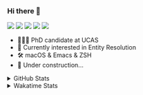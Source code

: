### Hi there 👋

[![](https://img.shields.io/badge/-Email-325180?logo=maildotru&logoColor=white&style=flat-square)](mailto:hi@wang.tianshu.me)
[![](https://img.shields.io/badge/-GitHub-black?logo=GitHub&style=flat-square)](https://github.com/tshu-w)
[![](https://img.shields.io/badge/-Telegram-26a5e4?labelColor=fafafa&logo=telegram&style=flat-square)](https://t.me/tshu_w) 
[![](https://img.shields.io/badge/-Twitter-1da1f2?logo=Twitter&logoColor=white&style=flat-square)](https://twitter.com/tshu_w)
[![](https://komarev.com/ghpvc/?username=tshu-w&color=blueviolet&style=flat-square)]()



- 🧑🏻‍🎓 PhD candidate at UCAS
- 🔭 Currently interested in Entity Resolution
- 🛠 macOS & Emacs & ZSH
- 🚧 Under construction...

<details>

<summary>GitHub Stats</summary>

![Tianshu's GitHub stats](https://github-readme-stats.vercel.app/api?username=tshu-w&show_icons=true&theme=buefy&count_private=true)
  
</details>


<details>
  <summary>Wakatime Stats</summary>

  Currently, files accessed by tramp cannot be tracked by wakatime, see https://github.com/wakatime/wakatime-mode/issues/27
  <br>
  
<!--START_SECTION:waka-->
**I'm an Early 🐤** 

```text
🌞 Morning    50 commits     ███░░░░░░░░░░░░░░░░░░░░░░   14.66% 
🌆 Daytime    156 commits    ███████████░░░░░░░░░░░░░░   45.75% 
🌃 Evening    130 commits    █████████░░░░░░░░░░░░░░░░   38.12% 
🌙 Night      5 commits      ░░░░░░░░░░░░░░░░░░░░░░░░░   1.47%

```
📅 **I'm Most Productive on Monday** 

```text
Monday       91 commits     ██████░░░░░░░░░░░░░░░░░░░   26.69% 
Tuesday      59 commits     ████░░░░░░░░░░░░░░░░░░░░░   17.3% 
Wednesday    35 commits     ██░░░░░░░░░░░░░░░░░░░░░░░   10.26% 
Thursday     44 commits     ███░░░░░░░░░░░░░░░░░░░░░░   12.9% 
Friday       42 commits     ███░░░░░░░░░░░░░░░░░░░░░░   12.32% 
Saturday     39 commits     ██░░░░░░░░░░░░░░░░░░░░░░░   11.44% 
Sunday       31 commits     ██░░░░░░░░░░░░░░░░░░░░░░░   9.09%

```


📊 **This Week I Spent My Time On** 

```text
💬 Programming Languages: 
sh                       32 hrs 31 mins      █████████████████████░░░░   84.8% 
Org                      4 hrs 39 mins       ███░░░░░░░░░░░░░░░░░░░░░░   12.16% 
Emacs Lisp               38 mins             ░░░░░░░░░░░░░░░░░░░░░░░░░   1.68% 
Python                   17 mins             ░░░░░░░░░░░░░░░░░░░░░░░░░   0.74% 
Bash                     12 mins             ░░░░░░░░░░░░░░░░░░░░░░░░░   0.53%

🔥 Editors: 
Zsh                      32 hrs 31 mins      █████████████████████░░░░   84.8% 
Emacs                    5 hrs 49 mins       ███░░░░░░░░░░░░░░░░░░░░░░   15.2%

🐱‍💻 Projects: 
universal-blocker        12 hrs 37 mins      ████████░░░░░░░░░░░░░░░░░   32.89% 
lightning-template       9 hrs 41 mins       ██████░░░░░░░░░░░░░░░░░░░   25.28% 
Terminal                 8 hrs 56 mins       █████░░░░░░░░░░░░░░░░░░░░   23.32% 
Unknown Project          4 hrs 42 mins       ███░░░░░░░░░░░░░░░░░░░░░░   12.25% 
emacs                    38 mins             ░░░░░░░░░░░░░░░░░░░░░░░░░   1.65%

💻 Operating System: 
Linux                    27 hrs 19 mins      █████████████████░░░░░░░░   71.23% 
Mac                      11 hrs 2 mins       ███████░░░░░░░░░░░░░░░░░░   28.77%

```

**I Mostly Code in Python** 

```text
Python                   8 repos             ██████████░░░░░░░░░░░░░░░   40.0% 
HTML                     2 repos             ██░░░░░░░░░░░░░░░░░░░░░░░   10.0% 
Emacs Lisp               2 repos             ██░░░░░░░░░░░░░░░░░░░░░░░   10.0% 
JavaScript               2 repos             ██░░░░░░░░░░░░░░░░░░░░░░░   10.0% 
TeX                      2 repos             ██░░░░░░░░░░░░░░░░░░░░░░░   10.0%

```



 Last Updated on 05/04/2022 08:07:13 UTC
<!--END_SECTION:waka-->
</details>
